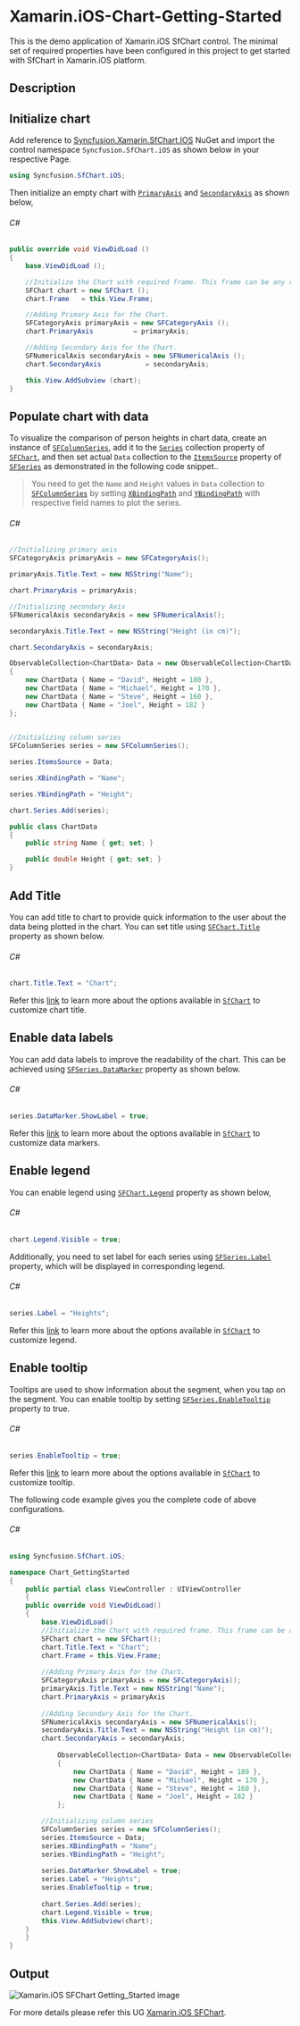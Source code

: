 # Xamarin.iOS-Chart-Getting-Started
This is the demo application of Xamarin.iOS SfChart control. The minimal set of required properties have been configured in this project to get started with SfChart in Xamarin.iOS platform.

## <a name="description"></a>Description ##

## Initialize chart

Add reference to [Syncfusion.Xamarin.SfChart.IOS](https://www.nuget.org/packages/Syncfusion.Xamarin.SfChart.ios/#) NuGet and import the control namespace `Syncfusion.SfChart.iOS` as shown below in your respective Page.

```C#
using Syncfusion.SfChart.iOS;
```

Then initialize an empty chart with [`PrimaryAxis`](https://help.syncfusion.com/cr/xamarin-ios/Syncfusion.SfChart.iOS.ChartBase.html#Syncfusion_SfChart_iOS_ChartBase_PrimaryAxis) and [`SecondaryAxis`](https://help.syncfusion.com/cr/xamarin-ios/Syncfusion.SfChart.iOS.ChartBase.html#Syncfusion_SfChart_iOS_ChartBase_SecondaryAxis) as shown below,

###### C#
```C#
public override void ViewDidLoad ()
{
    base.ViewDidLoad ();

    //Initialize the Chart with required frame. This frame can be any rectangle, which bounds inside the view.
    SFChart chart = new SFChart ();
    chart.Frame   = this.View.Frame;

    //Adding Primary Axis for the Chart.
    SFCategoryAxis primaryAxis = new SFCategoryAxis ();
    chart.PrimaryAxis          = primaryAxis;

    //Adding Secondary Axis for the Chart.
    SFNumericalAxis secondaryAxis = new SFNumericalAxis ();
    chart.SecondaryAxis           = secondaryAxis; 

    this.View.AddSubview (chart);
}
```

## Populate chart with data

To visualize the comparison of person heights in chart data, create an instance of [`SFColumnSeries`](https://help.syncfusion.com/cr/xamarin-ios/Syncfusion.SfChart.iOS.SFColumnSeries.html), add it to the [`Series`](https://help.syncfusion.com/cr/xamarin-ios/Syncfusion.SfChart.iOS.ChartBase.html#Syncfusion_SfChart_iOS_ChartBase_Series) collection property of [`SFChart`](https://help.syncfusion.com/cr/xamarin-ios/Syncfusion.SfChart.iOS.SFChart.html), and then set actual `Data` collection to the [`ItemsSource`](https://help.syncfusion.com/cr/xamarin-ios/Syncfusion.SfChart.iOS.SFSeries.html#Syncfusion_SfChart_iOS_SFSeries_ItemsSource) property of [`SFSeries`](https://help.syncfusion.com/cr/xamarin-ios/Syncfusion.SfChart.iOS.SFSeries.html) as demonstrated in the following code snippet..

> You need to get the `Name` and `Height` values in `Data` collection to [`SFColumnSeries`](https://help.syncfusion.com/cr/xamarin-ios/Syncfusion.SfChart.iOS.SFColumnSeries.html) by setting [`XBindingPath`](https://help.syncfusion.com/cr/xamarin-ios/Syncfusion.SfChart.iOS.SFSeries.html#Syncfusion_SfChart_iOS_SFSeries_XBindingPath) and [`YBindingPath`](https://help.syncfusion.com/cr/xamarin-ios/Syncfusion.SfChart.iOS.SFXyDataSeries.html#Syncfusion_SfChart_iOS_SFXyDataSeries_YBindingPath) with respective field names to plot the series.

###### C#
```C#
//Initializing primary axis
SFCategoryAxis primaryAxis = new SFCategoryAxis();

primaryAxis.Title.Text = new NSString("Name");

chart.PrimaryAxis = primaryAxis;

//Initializing secondary Axis
SFNumericalAxis secondaryAxis = new SFNumericalAxis();

secondaryAxis.Title.Text = new NSString("Height (in cm)");

chart.SecondaryAxis = secondaryAxis;

ObservableCollection<ChartData> Data = new ObservableCollection<ChartData>()
{
    new ChartData { Name = "David", Height = 180 },
    new ChartData { Name = "Michael", Height = 170 },
    new ChartData { Name = "Steve", Height = 160 },
    new ChartData { Name = "Joel", Height = 182 }
};
            

//Initializing column series
SFColumnSeries series = new SFColumnSeries();

series.ItemsSource = Data;

series.XBindingPath = "Name";

series.YBindingPath = "Height";

chart.Series.Add(series);
```

```C#
public class ChartData   
{   
    public string Name { get; set; }

    public double Height { get; set; }
}
```

## Add Title

You can add title to chart to provide quick information to the user about the data being plotted in the chart. You can set title using [`SFChart.Title`](https://help.syncfusion.com/cr/xamarin-ios/Syncfusion.SfChart.iOS.ChartBase.html#Syncfusion_SfChart_iOS_ChartBase_Title) property as shown below.

###### C#
```C#
chart.Title.Text = "Chart";
```

Refer this [link](https://help.syncfusion.com/xamarin-ios/sfchart/chart-title) to learn more about the options available in [`SfChart`](https://help.syncfusion.com/cr/xamarin-ios/Syncfusion.SfChart.iOS.SFChart.html) to customize chart title.

## Enable data labels

You can add data labels to improve the readability of the chart. This can be achieved using [`SFSeries.DataMarker`](https://help.syncfusion.com/cr/xamarin-ios/Syncfusion.SfChart.iOS.SFSeries.html#Syncfusion_SfChart_iOS_SFSeries_DataMarker) property as shown below.

###### C#
```C#
series.DataMarker.ShowLabel = true;
```

Refer this [link](https://help.syncfusion.com/xamarin-ios/sfchart/data-marker) to learn more about the options available in [`SfChart`](https://help.syncfusion.com/cr/xamarin-ios/Syncfusion.SfChart.iOS.SFChart.html) to customize data markers.

## Enable legend

You can enable legend using [`SFChart.Legend`](https://help.syncfusion.com/cr/xamarin-ios/Syncfusion.SfChart.iOS.SFChart.html#Syncfusion_SfChart_iOS_SFChart_Legend) property as shown below,

###### C#
```C#
chart.Legend.Visible = true;
```

Additionally, you need to set label for each series using [`SFSeries.Label`](https://help.syncfusion.com/cr/xamarin-ios/Syncfusion.SfChart.iOS.SFSeries.html#Syncfusion_SfChart_iOS_SFSeries_Label) property, which will be displayed in corresponding legend.

###### C#
```C#
series.Label = "Heights";
```

Refer this [link](https://help.syncfusion.com/xamarin-ios/sfchart/legend) to learn more about the options available in [`SfChart`](https://help.syncfusion.com/cr/xamarin-ios/Syncfusion.SfChart.iOS.SFChart.html) to customize legend.

## Enable tooltip

Tooltips are used to show information about the segment, when you tap on the segment. You can enable tooltip by setting [`SFSeries.EnableTooltip`](https://help.syncfusion.com/cr/xamarin-ios/Syncfusion.SfChart.iOS.SFSeries.html#Syncfusion_SfChart_iOS_SFSeries_EnableTooltip) property to true.

###### C#
```C#
series.EnableTooltip = true;
```

Refer this [link](https://help.syncfusion.com/xamarin-ios/sfchart/tooltip) to learn more about the options available in [`SfChart`](https://help.syncfusion.com/cr/xamarin-ios/Syncfusion.SfChart.iOS.SFChart.html) to customize tooltip.

The following code example gives you the complete code of above configurations.

###### C#
```C#
using Syncfusion.SfChart.iOS;

namespace Chart_GettingStarted
{
    public partial class ViewController : UIViewController
    {
	public override void ViewDidLoad()
	{
	    base.ViewDidLoad()    
	    //Initialize the Chart with required frame. This frame can be any rectangle, which bounds inside the view.
	    SFChart chart = new SFChart();
	    chart.Title.Text = "Chart";
	    chart.Frame = this.View.Frame;
              
	    //Adding Primary Axis for the Chart.
	    SFCategoryAxis primaryAxis = new SFCategoryAxis();
	    primaryAxis.Title.Text = new NSString("Name");
	    chart.PrimaryAxis = primaryAxis
	    
	    //Adding Secondary Axis for the Chart.
	    SFNumericalAxis secondaryAxis = new SFNumericalAxis();
	    secondaryAxis.Title.Text = new NSString("Height (in cm)");
	    chart.SecondaryAxis = secondaryAxis;
            
            ObservableCollection<ChartData> Data = new ObservableCollection<ChartData>()
            {
                new ChartData { Name = "David", Height = 180 },
                new ChartData { Name = "Michael", Height = 170 },
                new ChartData { Name = "Steve", Height = 160 },
                new ChartData { Name = "Joel", Height = 182 }
            };

	    //Initializing column series
	    SFColumnSeries series = new SFColumnSeries();
	    series.ItemsSource = Data;
	    series.XBindingPath = "Name";
	    series.YBindingPath = "Height";
	    
	    series.DataMarker.ShowLabel = true;
	    series.Label = "Heights";
	    series.EnableTooltip = true;
	    
	    chart.Series.Add(series);
	    chart.Legend.Visible = true;
	    this.View.AddSubview(chart);
	}
    }
}
```

## <a name="output"></a>Output ##
![Xamarin.iOS SFChart Getting_Started image](Xamarin.iOS_SFChart_Sample_PNG.png)

For more details please refer this UG [Xamarin.iOS SFChart](https://help.syncfusion.com/xamarin-ios/sfchart/getting-started).